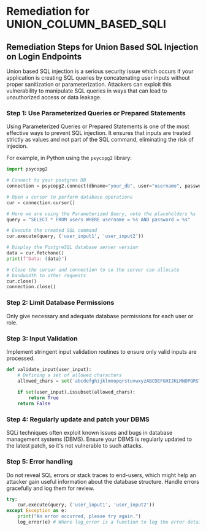 # Remediation for UNION_COLUMN_BASED_SQLI

## Remediation Steps for Union Based SQL Injection on Login Endpoints

Union based SQL injection is a serious security issue which occurs if your application is creating SQL queries by concatenating user inputs without proper sanitization or parameterization. Attackers can exploit this vulnerability to manipulate SQL queries in ways that can lead to unauthorized access or data leakage.

### Step 1: Use Parameterized Queries or Prepared Statements
Using Parameterized Queries or Prepared Statements is one of the most effective ways to prevent SQL injection. It ensures that inputs are treated strictly as values and not part of the SQL command, eliminating the risk of injecion.

For example, in Python using the `psycopg2` library:

```python
import psycopg2

# Connect to your postgres DB
connection = psycopg2.connect(dbname="your_db", user="username", password="password")

# Open a cursor to perform database operations
cur = connection.cursor()

# Here we are using the Parameterized Query, note the placeholders %s
query = "SELECT * FROM users WHERE username = %s AND password = %s"

# Execute the created SQL command
cur.execute(query, ('user_input1', 'user_input2'))

# Display the PostgreSQL database server version
data = cur.fetchone()
print(f"Data: {data}")

# Close the cursor and connection to so the server can allocate
# bandwidth to other requests
cur.close()
connection.close()
```

### Step 2: Limit Database Permissions
Only give necessary and adequate database permissions for each user or role. 

### Step 3: Input Validation
Implement stringent input validation routines to ensure only valid inputs are processed. 

```python
def validate_input(user_input):
    # Defining a set of allowed characters
    allowed_chars = set('abcdefghijklmnopqrstuvwxyzABCDEFGHIJKLMNOPQRSTUVWXYZ0123456789')
    
    if set(user_input).issubset(allowed_chars):
        return True
    return False
```
### Step 4: Regularly update and patch your DBMS
SQLi techniques often exploit known issues and bugs in database management systems (DBMS). Ensure your DBMS is regularly updated to the latest patch, so it's not vulnerable to such attacks.

### Step 5: Error handling
Do not reveal SQL errors or stack traces to end-users, which might help an attacker gain useful information about the database structure. Handle errors gracefully and log them for review.
```python
try:
    cur.execute(query, ('user_input1', 'user_input2'))
except Exception as e:
    print("An error occurred, please try again.")
    log_error(e) # Where log_error is a function to log the error details in a secure log file.
```